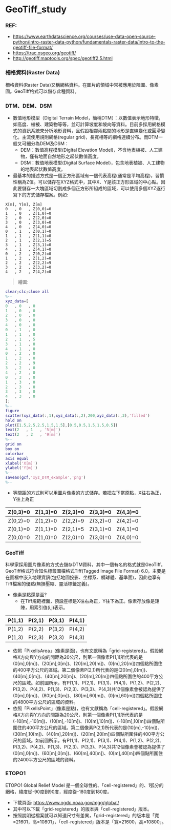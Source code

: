 # GeoTiff_study

### REF:
+ https://www.earthdatascience.org/courses/use-data-open-source-python/intro-raster-data-python/fundamentals-raster-data/intro-to-the-geotiff-file-format/
+ https://trac.osgeo.org/geotiff/
+ http://geotiff.maptools.org/spec/geotiff2.5.html


### 柵格資料(Raster Data)
柵格資料(Raster Data)又稱網格資料。在圖片的領域中常被應用於陣圖、像素圖。GeoTiff格式可以儲存此種資料。

### DTM、DEM、DSM
+ 數值地形模型（Digital Terrain Model，簡稱DTM）：以數值表示地形特徵，如高度、植被、建築物等等，並可計算坡度和坡向等資料。目前多採用網格模式的資訊系統來分析地形資料，且假設相鄰兩點間的地形是直線變化或圓滑變化。主流使用規則網格(regular grid)，長寬相等的網格連續分布。而DTM一般又可細分為DEM及DSM：
  + DEM：數值高程模型(Digltal Elevation Model)，不含地表植被、人工建物，僅有地面自然地形之起伏數值高度。
  + DSM：數值地表模型(Digital Surface Model)，包含地表植被、人工建物的地表起伏數值高度。
+ 最基本的描述方式是一個正方形區域有一個代表高程(通常是平均高程)，習慣性稱為Z值。可以儲存在XYZ格式中，其中X、Y是該正方形區域的中心點。因此要儲存一大塊區域切割成多個正方形所組成的區域，可以使用多個XYZ逐行寫下的方式儲存檔案。例如:

```
X[m], Y[m], Z[m]
0   , 0   , Z(0,0)=0
1   , 0   , Z(1,0)=0
2   , 0   , Z(2,0)=0
3   , 0   , Z(3,0)=0
4   , 0   , Z(4,0)=0
0   , 1   , Z(0,1)=0
1   , 1   , Z(1,1)=0
2   , 1   , Z(2,1)=5
3   , 1   , Z(3,1)=0
4   , 1   , Z(4,1)=0
0   , 2   , Z(0,2)=0
1   , 2   , Z(1,2)=0
2   , 2   , Z(2,2)=9
3   , 2   , Z(3,2)=0
4   , 2   , Z(4,2)=0
```
> 繪圖:

```matlab
clear;clc;close all
%--
xyz_data=[
0   , 0   , 0
1   , 0   , 0
2   , 0   , 0
3   , 0   , 0
4   , 0   , 0
0   , 1   , 0
1   , 1   , 0
2   , 1   , 5
3   , 1   , 0
4   , 1   , 0
0   , 2   , 0
1   , 2   , 0
2   , 2   , 9
3   , 2   , 0
4   , 2   , 0
0   , 3   , 0
1   , 3   , 0
2   , 3   , 0
3   , 3   , 0
4   , 3   , 0
];
%--
figure
scatter(xyz_data(:,1),xyz_data(:,2),200,xyz_data(:,3),'filled')
hold on
plot([1.5,2.5,2.5,1.5,1.5],[0.5,0.5,1.5,1.5,0.5])
text(2   , 1   , '5[m]')
text(2   , 2   , '9[m]')
%--
grid on
box on
colorbar
axis equal
xlabel('X[m]')
ylabel('Y[m]')
%--
saveas(gcf,'xyz_DTM_example','png')
%--
```

+ 等間距的方式則可以用圖片像素的方式儲存。若把左下當原點，X往右為正，Y往上為正

|Z(0,3)=0  |Z(1,3)=0  |Z(2,3)=0  |Z(3,3)=0  |Z(4,3)=0  |
|----------|----------|----------|----------|----------|
|Z(0,2)=0  |Z(1,2)=0  |Z(2,2)=9  |Z(3,2)=0  |Z(4,2)=0  |
|Z(0,1)=0  |Z(1,1)=0  |Z(2,1)=5  |Z(3,1)=0  |Z(4,1)=0  |
|Z(0,0)=0  |Z(1,0)=0  |Z(2,0)=0  |Z(3,0)=0  |Z(4,0)=0  |


### GeoTiff 
科學家採用圖片像素的方式去儲存DTM資料，其中一個有名的格式就是GeoTiff。GeoTiff格式符合知名標籤圖檔格式Tiff(Tagged Image File Format) 6.0。主要是在圖檔中嵌入地理資訊(包括地圖投影、坐標系、橢球體、基準面)，因此也享有Tiff檔案的優點(無損壓縮、靈活標籤定義)。

+ 像素是點還是面?
  + 在Tiff規範裡面，預設座標是X往右為正，Y往下為正。像素存放像是矩陣，用索引值(i,j)表示。

|P(1,1)  |P(2,1)  |P(3,1)  |P(4,1)  |
|--------|--------|--------|--------|
|P(1,2)  |P(2,2)  |P(3,2)  |P(4,2)  |
|P(1,3)  |P(2,3)  |P(3,3)  |P(4,3)  |

  + 依照「PixelIsArea」(像素是面)，也有文獻稱為「grid-registered」。假設網格X方向與Y方向的間距為20公尺，則第一個像素P(1,1)所代表的是(0[m],0[m])、(20[m],0[m])、(20[m],20[m])、(0[m],20[m])四個點所圍住的400平方公尺的區域。第二個像素P(2,1)所代表的是(20[m],0[m])、(40[m],0[m])、(40[m],20[m])、(20[m],20[m])四個點所圍住的400平方公尺的區域。如前圖所示，有P(1,1)、P(2,1)、P(3,1)、P(4,1)、P(1,2)、P(2,2)、P(3,2)、P(4,2)、P(1,3)、P(2,3)、P(3,3)、P(4,3)共12個像素會被認為提供了(0[m],0[m])、(80[m],0[m])、(80[m],60[m])、(0[m],60[m])四個點所圍住的4800平方公尺的區域的資料。
  + 依照「PixelIsPoint」(像素是點)，也有文獻稱為「cell-registered」。假設網格X方向與Y方向的間距為20公尺，則第一個像素P(1,1)所代表的是(-10[m],-10[m])、(10[m],-10[m])、(10[m],10[m])、(-10[m],10[m])四個點所圍住的400平方公尺的區域。第二個像素P(2,1)所代表的是(10[m],-10[m])、(30[m],10[m])、(40[m],20[m])、(20[m],20[m])四個點所圍住的400平方公尺的區域。如前圖所示，有P(1,1)、P(2,1)、P(3,1)、P(4,1)、P(1,2)、P(2,2)、P(3,2)、P(4,2)、P(1,3)、P(2,3)、P(3,3)、P(4,3)共12個像素會被認為提供了(0[m],0[m])、(60[m],0[m])、(60[m],40[m])、(0[m],40[m])四個點所圍住的2400平方公尺的區域的資料。

### ETOPO1
ETOPO1 Global Relief Model 是一個全球性的、「cell-registered」的、1弧分的網格，緯度從-90度到90度，經度從-180度到180度。
  + 下載頁面: https://www.ngdc.noaa.gov/mgg/global/
  + 其中可以下載「grid-registered」的版本與「cell-registered」版本。
  + 按照說明從檔案就可以知道尺寸有差異，「grid-registered」的版本是「寬=21601，高=10801」，「cell-registered」版本是「寬=21600，高=10800」。

